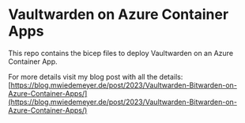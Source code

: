 # Vaultwarden on Azure Container Apps

This repo contains the bicep files to deploy Vaultwarden on an Azure Container App.

For more details visit my blog post with all the details: [https://blog.mwiedemeyer.de/post/2023/Vaultwarden-Bitwarden-on-Azure-Container-Apps/](https://blog.mwiedemeyer.de/post/2023/Vaultwarden-Bitwarden-on-Azure-Container-Apps/)
